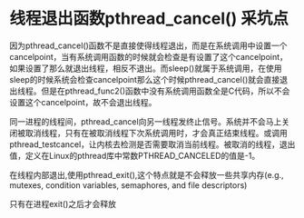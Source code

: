 # 线程退出函数pthread_cancel() 采坑点


因为pthread_cancel()函数不是直接使得线程退出，而是在系统调用中设置一个cancelpoint，当有系统调用函数的时候就会检查是有设置了这个cancelpoint，如果设置了那么就退出线程，相反不退出。而sleep()就属于系统调用，在使用sleep的时候系统会检查cancelpoint那么这个时候pthread_cancel()就会直接退出线程。但是在pthread_func2()函数中没有系统调用函数全是C代码，所以不会设置这个cancelpoint，故不会退出线程。

同一进程的线程间，pthread_cancel向另一线程发终止信号。系统并不会马上关闭被取消线程，只有在被取消线程下次系统调用时，才会真正结束线程。或调用pthread_testcancel，让内核去检测是否需要取消当前线程。被取消的线程，退出值，定义在Linux的pthread库中常数PTHREAD_CANCELED的值是-1。


在线程内部退出,使用pthread_exit(),这个特点就是不会释放一些共享内存(e.g., mutexes,
condition variables, semaphores, and file descriptors)

只有在进程exit()之后才会释放










